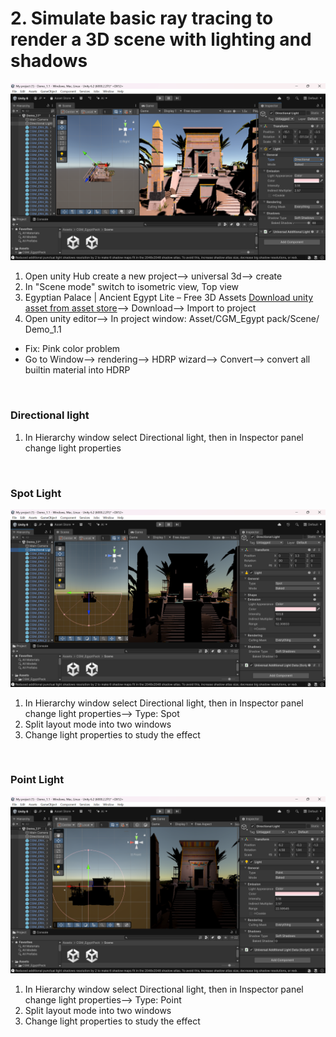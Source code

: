 # 2. Simulate basic ray tracing to render a 3D scene with lighting and shadows

<img src="../images/directional light.png" width="700">

1. Open unity Hub create a new project--> universal 3d--> create
1. In "Scene mode" switch to isometric view, Top view
1. Egyptian Palace | Ancient Egypt Lite – Free 3D Assets [Download unity asset from asset store](https://assetstore.unity.com/packages/3d/environments/egyptian-palace-ancient-egypt-lite-free-3d-assets-311814#asset_quality)--> Download--> Import to project
1. Open unity editor--> In project window: Asset/CGM_Egypt pack/Scene/ Demo_1.1

- Fix: Pink color problem
- Go to Window--> rendering--> HDRP wizard--> Convert--> convert all builtin material into HDRP

<br>

### Directional light

1. In Hierarchy window select Directional light, then in Inspector panel change light properties

<br>

### Spot Light

<img src="../images/spot light.png" width="700">

1. In Hierarchy window select Directional light, then in Inspector panel change light properties--> Type: Spot
1. Split layout mode into two windows
1. Change light properties to study the effect

<br>

### Point Light

<img src="../images/point light.png" width="700">

1. In Hierarchy window select Directional light, then in Inspector panel change light properties--> Type: Point
1. Split layout mode into two windows
1. Change light properties to study the effect
